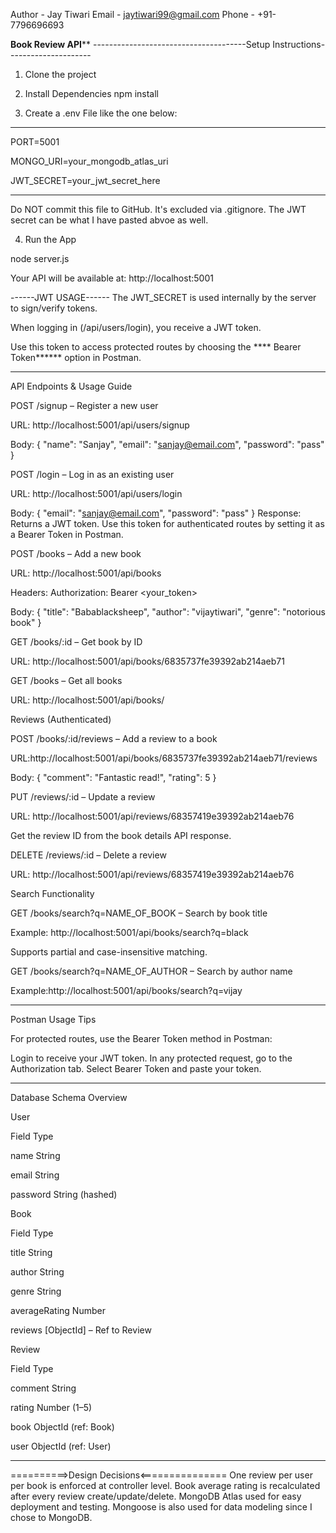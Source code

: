 Author - Jay Tiwari
Email - jaytiwari99@gmail.com
Phone - +91-7796696693

**********Book Review API************
--------------------------------------Setup Instructions---------------------
1. Clone the project

2. Install Dependencies
npm install

3. Create a .env File like the one below:
-------------------------------------------------------------
PORT=5001

MONGO_URI=your_mongodb_atlas_uri

JWT_SECRET=your_jwt_secret_here

-------------------------------------------------------------
Do NOT commit this file to GitHub.
It's excluded via .gitignore.
The JWT secret can be what I have pasted abvoe as well.

4. Run the App

node server.js

Your API will be available at:
http://localhost:5001

------JWT USAGE------
The JWT_SECRET is used internally by the server to sign/verify tokens.

When logging in (/api/users/login), you receive a JWT token.

Use this token to access protected routes by choosing the **** Bearer Token******
 option in Postman.
 
--------------------------------------------------------------------------------
API Endpoints & Usage Guide

POST /signup – Register a new user

URL: http://localhost:5001/api/users/signup

Body:
{
  "name": "Sanjay",
  "email": "sanjay@email.com",
  "password": "pass"
}

POST /login – Log in as an existing user

URL: http://localhost:5001/api/users/login

Body:
{
  "email": "sanjay@email.com",
  "password": "pass"
}
Response: Returns a JWT token. Use this token for authenticated routes by setting it as a Bearer Token in Postman.

POST /books – Add a new book

URL: http://localhost:5001/api/books

Headers: Authorization: Bearer <your_token>

Body:
{
  "title": "Babablacksheep",
  "author": "vijaytiwari",
  "genre": "notorious book"
}

GET /books/:id – Get book by ID

URL: http://localhost:5001/api/books/6835737fe39392ab214aeb71


GET /books – Get all books

URL: http://localhost:5001/api/books/

Reviews (Authenticated)

POST /books/:id/reviews – Add a review to a book

URL:http://localhost:5001/api/books/6835737fe39392ab214aeb71/reviews

Body:
{
  "comment": "Fantastic read!",
  "rating": 5
}

PUT /reviews/:id – Update a review

URL: http://localhost:5001/api/reviews/68357419e39392ab214aeb76

Get the review ID from the book details API response.

DELETE /reviews/:id – Delete a review

URL: http://localhost:5001/api/reviews/68357419e39392ab214aeb76

Search Functionality

GET /books/search?q=NAME_OF_BOOK – Search by book title

Example: http://localhost:5001/api/books/search?q=black

Supports partial and case-insensitive matching.

GET /books/search?q=NAME_OF_AUTHOR – Search by author name

Example:http://localhost:5001/api/books/search?q=vijay

------------------------------------------------------------------
Postman Usage Tips

For protected routes, use the Bearer Token method in Postman:

Login to receive your JWT token.
In any protected request, go to the Authorization tab.
Select Bearer Token and paste your token.

-------------------------------------------------------------------
Database Schema Overview


User

Field	Type

name	String

email	String

password	String (hashed)


Book

Field	Type

title	String

author	String

genre	String

averageRating	Number

reviews	[ObjectId] – Ref to Review


Review

Field	Type

comment	String

rating	Number (1–5)

book	ObjectId (ref: Book)

user	ObjectId (ref: User)


-------------------------------------------------------------------

==========>Design Decisions<===============
One review per user per book is enforced at controller level.
Book average rating is recalculated after every review create/update/delete.
MongoDB Atlas used for easy deployment and testing.
Mongoose is also used for data modeling since I chose to MongoDB.
